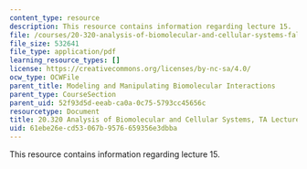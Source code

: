```yaml
---
content_type: resource
description: This resource contains information regarding lecture 15.
file: /courses/20-320-analysis-of-biomolecular-and-cellular-systems-fall-2012/61ebe26ecd53067b9576659356e3dbba_MIT20_320F12_Lecture15.pdf
file_size: 532641
file_type: application/pdf
learning_resource_types: []
license: https://creativecommons.org/licenses/by-nc-sa/4.0/
ocw_type: OCWFile
parent_title: Modeling and Manipulating Biomolecular Interactions
parent_type: CourseSection
parent_uid: 52f93d5d-eeab-ca0a-0c75-5793cc45656c
resourcetype: Document
title: 20.320 Analysis of Biomolecular and Cellular Systems, TA Lecture Note 15
uid: 61ebe26e-cd53-067b-9576-659356e3dbba
---
```

This resource contains information regarding lecture 15.